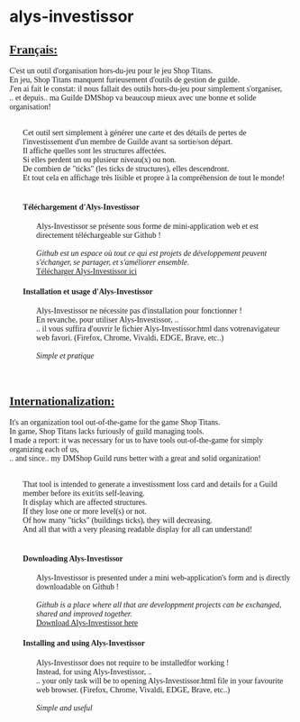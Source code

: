 # alys-investissor

<div style="font-family: cursive;">
  <h2><u><strong>Français:</strong></u></h2>

  C'est un outil d'organisation hors-du-jeu pour le jeu Shop Titans.<br>
  En jeu, Shop Titans manquent furieusement d'outils de gestion de guilde.<br>
  J'en ai fait le constat: il nous fallait des outils hors-du-jeu pour simplement s'organiser,<br>
  .. et depuis.. ma Guilde DMShop va beaucoup mieux avec une bonne et solide organisation!<br>
  <ul>
  <br>
  Cet outil sert simplement à générer une carte et des détails de pertes de l'investissement d'un membre de Guilde avant sa sortie/son départ.<br>
  Il affiche quelles sont les structures affectées.<br>
  Si elles perdent un ou plusieur niveau(x) ou non.<br>
  De combien de "ticks" (les ticks de structures), elles descendront.<br>
  Et tout cela en affichage très lisible et propre à la compréhension de tout le monde!<br>
  <br>
  <h4>Téléchargement d'Alys-Investissor</h4>
    <ul>
      Alys-Investissor se présente sous forme de mini-application web et est directement téléchargeable sur Github !<br>
      <br>
      <em>
        Github est un espace où tout ce qui est projets de développement peuvent s'échanger,
        se partager, et s'améliorer ensemble.
      </em>
      <br>
      <a href="https://github.com/Alys-dev/alys-investissor/archive/master.zip">Télécharger Alys-Investissor ici</a>
    </ul>
    <h4>Installation et usage d'Alys-Investissor</h4>
    <ul>
      Alys-Investissor ne nécessite pas d'installation pour fonctionner !<br>
      En revanche, pour utiliser Alys-Investissor, ..<br>
      .. il vous suffira d'ouvrir le fichier Alys-Investissor.html dans votrenavigateur web favori.
      (Firefox, Chrome, Vivaldi, EDGE, Brave, etc..)
      <br>
      <br>
      <em>
        Simple et pratique
      </em>
    </ul>
  </ul>
  <br>

  <h2><u><strong>Internationalization:</strong></u></h2>

  It's an organization tool out-of-the-game for the game Shop Titans.<br>
  In game, Shop Titans lacks furiously of guild managing tools.<br>
  I made a report: it was necessary for us to have tools out-of-the-game for simply organizing each of us,<br>
  .. and since.. my DMShop Guild runs better with a great and solid organization!<br>
  <ul>
  <br>
  That tool is intended to generate a investissment loss card and details for a Guild member before its exit/its self-leaving.<br>
  It display which are affected structures.<br>
  If they lose one or more level(s) or not.<br>
  Of how many "ticks" (buildings ticks), they will decreasing.<br>
  And all that with a very pleasing readable display for all can understand!<br>
  <br>
  <h4>Downloading Alys-Investissor</h4>
    <ul>
      Alys-Investissor is presented under a mini web-application's form and is directly downloadable on Github !<br>
      <br>
      <em>
        Github is a place where all that are developpment projects can be exchanged, shared and improved together.
      </em>
      <br>
      <a href="https://github.com/Alys-dev/alys-investissor/archive/master.zip">Download Alys-Investissor here</a>
    </ul>
    <h4>Installing and using Alys-Investissor</h4>
    <ul>
      Alys-Investissor does not require to be installedfor working !<br>
      Instead, for using Alys-Investissor, ..<br>
      .. your only task will be to opening Alys-Investissor.html file in your favourite web browser.
      (Firefox, Chrome, Vivaldi, EDGE, Brave, etc..)
      <br>
      <br>
      <em>
        Simple and useful
      </em>
    </ul>
  </ul>
</div>
